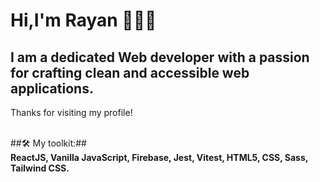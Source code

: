 # Hi,I'm Rayan 👋👨‍💻 #

 I am a dedicated Web developer with a passion for crafting clean and accessible web applications. 
------
Thanks for visiting my profile!<br />
<br />


 ##🛠 My toolkit:##<br />
 **ReactJS, Vanilla JavaScript, Firebase, Jest, Vitest, HTML5, CSS, Sass, Tailwind CSS.**<br />



<!--
**rayanmishra/rayanmishra** is a ✨ _special_ ✨ repository because its `README.md` (this file) appears on your GitHub profile.

Here are some ideas to get you started:

- 🔭 I’m currently working on ...
- 🌱 I’m currently learning ...
- 👯 I’m looking to collaborate on ...
- 🤔 I’m looking for help with ...
- 💬 Ask me about ...
- 📫 How to reach me: ...
- 😄 Pronouns: ...
- ⚡ Fun fact: ...
 * **🛠 My toolkit: ReactJS, Vanilla JavaScript, Firebase, Jest, Vitest, HTML5, CSS, Sass, Tailwind CSS.**<br />
 * **📕 Currently learning: NodeJS, MongoDB**<br />
-->
